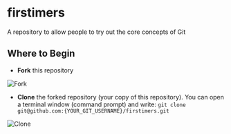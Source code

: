 # firstimers
A repository to allow people to try out the core concepts of Git

## Where to Begin

-  **Fork** this repository

![Fork](https://github.com/TomerPacific/firstimers/blob/master/assets/fork.jpg?raw=true)

- **Clone** the forked repository (your copy of this repository). You can open a terminal window (command prompt) and write: ```git clone git@github.com:{YOUR_GIT_USERNAME}/firstimers.git```

![Clone](https://github.com/TomerPacific/firstimers/blob/master/assets/clone.jpg?raw=true)
